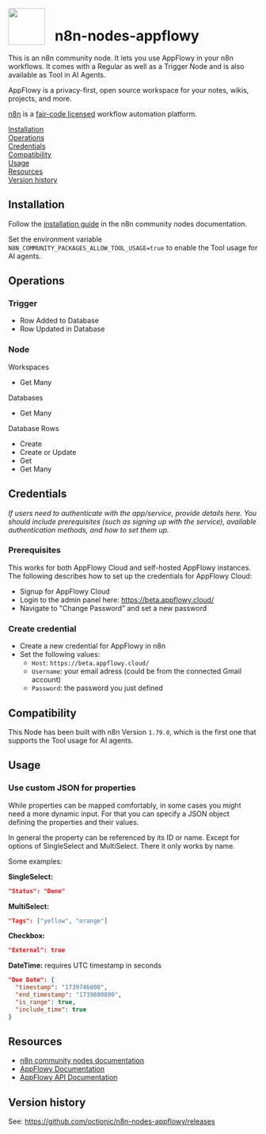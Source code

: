<img src="https://raw.githubusercontent.com/octionic/n8n-nodes-appflowy/refs/heads/master/nodes/Appflowy/appflowy.svg" align="left" style="margin-right: 20px; height: 74px; width: 74px;">

# n8n-nodes-appflowy

This is an n8n community node. It lets you use AppFlowy in your n8n workflows. It comes with a Regular as well as a Trigger Node and is also available as Tool in AI Agents.

AppFlowy is a privacy-first, open source workspace for your notes, wikis, projects, and more.

[n8n](https://n8n.io/) is a [fair-code licensed](https://docs.n8n.io/reference/license/) workflow automation platform.

[Installation](#installation)  
[Operations](#operations)  
[Credentials](#credentials)  <!-- delete if no auth needed -->  
[Compatibility](#compatibility)  
[Usage](#usage)  <!-- delete if not using this section -->  
[Resources](#resources)  
[Version history](#version-history)  <!-- delete if not using this section -->  

## Installation

Follow the [installation guide](https://docs.n8n.io/integrations/community-nodes/installation/) in the n8n community nodes documentation.

Set the environment variable `N8N_COMMUNITY_PACKAGES_ALLOW_TOOL_USAGE=true` to enable the Tool usage for AI agents.

## Operations

### Trigger

- Row Added to Database
- Row Updated in Database

### Node

Workspaces
- Get Many

Databases
- Get Many

Database Rows
- Create
- Create or Update
- Get
- Get Many

## Credentials

_If users need to authenticate with the app/service, provide details here. You should include prerequisites (such as signing up with the service), available authentication methods, and how to set them up._

### Prerequisites

This works for both AppFlowy Cloud and self-hosted AppFlowy instances. The following describes how to set up the credentials for AppFlowy Cloud:

- Signup for AppFlowy Cloud
- Login to the admin panel here: https://beta.appflowy.cloud/
- Navigate to "Change Password" and set a new password

### Create credential

- Create a new credential for AppFlowy in n8n
- Set the following values:
  - `Host`: `https://beta.appflowy.cloud/`
  - `Username`: your email adress (could be from the connected Gmail account)
  - `Password`: the password you just defined


## Compatibility

This Node has been built with n8n Version `1.79.0`, which is the first one that supports the Tool usage for AI agents.

## Usage

### Use custom JSON for properties

While properties can be mapped comfortably, in some cases you might need a more dynamic input. For that you can specify a JSON object defining the properties and their values.

In general the property can be referenced by its ID or name. Except for options of SingleSelect and MultiSelect. There it only works by name.

Some examples:

**SingleSelect:**

```json
"Status": "Done"
```

**MultiSelect:**

```json
"Tags": ["yellow", "orange"]
```

**Checkbox:**

```json
"External": true
```

**DateTime:**
requires UTC timestamp in seconds

```json
"Due Date": {
  "timestamp": "1739746800",
  "end_timestamp": "1739800800",
  "is_range": true,
  "include_time": true
}
```

## Resources

* [n8n community nodes documentation](https://docs.n8n.io/integrations/community-nodes/)
* [AppFlowy Documentation](https://docs.appflowy.io/docs)
* [AppFlowy API Documentation](https://github.com/AppFlowy-IO/AppFlowy-Docs/tree/main/documentation/appflowy-cloud/openapi)

## Version history

See: https://github.com/octionic/n8n-nodes-appflowy/releases

